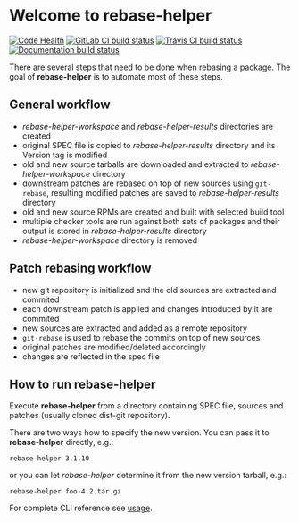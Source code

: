 # Welcome to rebase-helper

[![Code Health](https://landscape.io/github/phracek/rebase-helper/master/landscape.svg?style=flat)](https://landscape.io/github/phracek/rebase-helper/master) [![GitLab CI build status](https://gitlab.com/rebase-helper/rebase-helper/badges/master/build.svg)](https://gitlab.com/rebase-helper/rebase-helper/commits/master) [![Travis CI build status](https://travis-ci.org/rebase-helper/rebase-helper.svg?branch=master)](https://travis-ci.org/rebase-helper/rebase-helper) [![Documentation build status](https://readthedocs.org/projects/rebase-helper/badge/?version=latest)](https://readthedocs.org/projects/rebase-helper)

There are several steps that need to be done when rebasing a package. The goal of **rebase-helper** is to automate most of these steps.


## General workflow
- *rebase-helper-workspace* and *rebase-helper-results* directories are created
- original SPEC file is copied to *rebase-helper-results* directory and its Version tag is modified
- old and new source tarballs are downloaded and extracted to *rebase-helper-workspace* directory
- downstream patches are rebased on top of new sources using `git-rebase`, resulting modified patches are saved to *rebase-helper-results* directory
- old and new source RPMs are created and built with selected build tool
- multiple checker tools are run against both sets of packages and their output is stored in *rebase-helper-results* directory
- *rebase-helper-workspace* directory is removed


## Patch rebasing workflow
- new git repository is initialized and the old sources are extracted and commited
- each downstream patch is applied and changes introduced by it are commited
- new sources are extracted and added as a remote repository
- `git-rebase` is used to rebase the commits on top of new sources
- original patches are modified/deleted accordingly
- changes are reflected in the spec file


## How to run rebase-helper

Execute **rebase-helper** from a directory containing SPEC file, sources and patches (usually cloned dist-git repository).

There are two ways how to specify the new version. You can pass it to **rebase-helper** directly, e.g.:

`rebase-helper 3.1.10`

or you can let *rebase-helper* determine it from the new version tarball, e.g.:

`rebase-helper foo-4.2.tar.gz`

For complete CLI reference see [usage](https://rebase-helper.readthedocs.io/en/latest/user_guide/usage.html).
